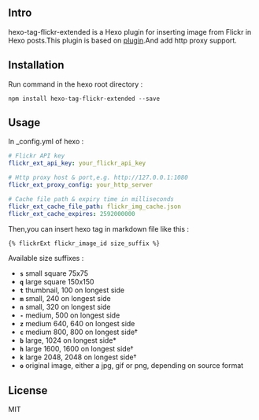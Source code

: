 ## Intro
hexo-tag-flickr-extended is a Hexo plugin for inserting image from Flickr in Hexo posts.This plugin is based on [plugin](https://github.com/visioncan/hexo-tag-flickr).And add http proxy support.


## Installation
Run command in the hexo root directory :

```npm install hexo-tag-flickr-extended --save```


## Usage
In _config.yml of hexo :

```yaml
# Flickr API key
flickr_ext_api_key: your_flickr_api_key

# Http proxy host & port,e.g. http://127.0.0.1:1080
flickr_ext_proxy_config: your_http_server

# Cache file path & expiry time in milliseconds
flickr_ext_cache_file_path: flickr_img_cache.json
flickr_ext_cache_expires: 2592000000
```

Then,you can insert hexo tag in markdown file like this :

```markdown
{% flickrExt flickr_image_id size_suffix %} 
```

Available size suffixes :


* **`s`**   small square 75x75
* **`q`**	large square 150x150
* **`t`**	thumbnail, 100 on longest side
* **`m`**	small, 240 on longest side
* **`n`**	small, 320 on longest side
* **`-`**	medium, 500 on longest side
* **`z`**	medium 640, 640 on longest side
* **`c`**	medium 800, 800 on longest side†
* **`b`**	large, 1024 on longest side*
* **`h`**	large 1600, 1600 on longest side†
* **`k`**	large 2048, 2048 on longest side†
* **`o`**	original image, either a jpg, gif or png, depending on source format

## License
MIT
